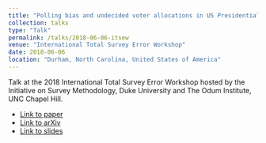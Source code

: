 ```yaml
---
title: "Polling bias and undecided voter allocations in US Presidential elections"
collection: talks
type: "Talk"
permalink: /talks/2018-06-06-itsew
venue: "International Total Survey Error Workshop"
date: 2018-06-06
location: "Durham, North Carolina, United States of America"
---
```

Talk at the 2018 International Total Survey Error Workshop hosted by the Initiative on Survey Methodology, Duke University and The Odum Institute, UNC Chapel Hill.

* [Link to paper](https://rss.onlinelibrary.wiley.com/doi/pdf/10.1111/rssa.12414)
* [Link to arXiv](https://arxiv.org/abs/1703.09430)
* [Link to slides](https://bonstats.github.io/files/talk_2018_ITSEW.pdf)
